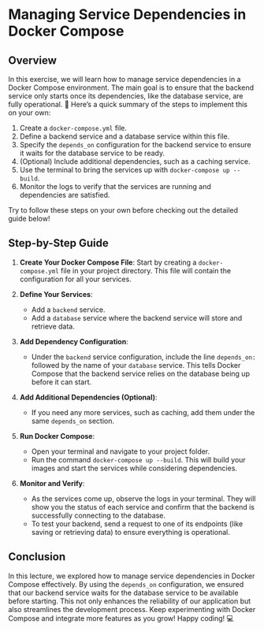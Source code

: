 # Managing Service Dependencies in Docker Compose

## Overview

In this exercise, we will learn how to manage service dependencies in a Docker Compose environment. The main goal is to ensure that the backend service only starts once its dependencies, like the database service, are fully operational. 🚀 Here’s a quick summary of the steps to implement this on your own:

1. Create a `docker-compose.yml` file.
2. Define a backend service and a database service within this file.
3. Specify the `depends_on` configuration for the backend service to ensure it waits for the database service to be ready.
4. (Optional) Include additional dependencies, such as a caching service.
5. Use the terminal to bring the services up with `docker-compose up --build`.
6. Monitor the logs to verify that the services are running and dependencies are satisfied.

Try to follow these steps on your own before checking out the detailed guide below!

## Step-by-Step Guide

1. **Create Your Docker Compose File**: Start by creating a `docker-compose.yml` file in your project directory. This file will contain the configuration for all your services.
2. **Define Your Services**:

   - Add a `backend` service.
   - Add a `database` service where the backend service will store and retrieve data.

3. **Add Dependency Configuration**:

   - Under the `backend` service configuration, include the line `depends_on:` followed by the name of your `database` service. This tells Docker Compose that the backend service relies on the database being up before it can start.

4. **Add Additional Dependencies (Optional)**:

   - If you need any more services, such as caching, add them under the same `depends_on` section.

5. **Run Docker Compose**:

   - Open your terminal and navigate to your project folder.
   - Run the command `docker-compose up --build`. This will build your images and start the services while considering dependencies.

6. **Monitor and Verify**:
   - As the services come up, observe the logs in your terminal. They will show you the status of each service and confirm that the backend is successfully connecting to the database.
   - To test your backend, send a request to one of its endpoints (like saving or retrieving data) to ensure everything is operational.

## Conclusion

In this lecture, we explored how to manage service dependencies in Docker Compose effectively. By using the `depends_on` configuration, we ensured that our backend service waits for the database service to be available before starting. This not only enhances the reliability of our application but also streamlines the development process. Keep experimenting with Docker Compose and integrate more features as you grow! Happy coding! 💻
